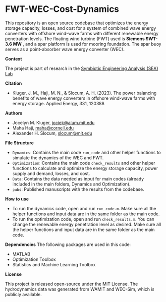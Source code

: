 # FWT-WEC-Cost-Dynamics
This repository is an open source codebase that optimizes the energy storage capacity, losses, and cost for a system of combined wave energy converters with offshore wind-wave farms with different renewable energy penetration levels. The floating wind turbine (FWT) used is **Siemens SWT-3.6 MW** , and a spar platform is used for mooring foundation. The spar buoy serves as a point-absorber wave energy converter (WEC).


**Context**

The project is part of research in the [Symbiotic Engineering Analysis (SEA) Lab](https://sea.mae.cornell.edu/)


**Citation**
- Kluger, J. M., Haji, M. N., & Slocum, A. H. (2023). The power balancing benefits of wave energy converters in offshore wind-wave farms with energy storage. Applied Energy, 331, 120389.


**Authors**
- Jocelyn M. Kluger, jociek@alum.mit.edu
- Maha Haji, maha@cornell.edu
- Alexander H. Slocum, slocum@mit.edu


**File Structure**
- `Dynamics`: Contains the main code `run_code` and other helper functions to simulate the dynamics of the WEC and FWT.
- `Optimization`: Contains the main code `check_results` and other helper functions to calculate and optimize the energy storage capacity, power supply and demand, losses, and cost.
- `Data`: Contains the data needed as input for main codes (already included in the main folders, Dynamics and Optimization). 
- `pubs`: Published manuscripts with the results from the codebase.


**How to use**
- To run the dynamics code, open and run `run_code.m`. Make sure all the helper functions and input data are in the same folder as the main code.
- To run the optimization code, open and run `check_results.m`. You can change the renewable energy penetration level as desired. Make sure all the helper functions and input data are in the same folder as the main code.


**Dependencies**
The following packages are used in this code:
- MATLAB
- Optimization Toolbox
- Statistics and Machine Learning Toolbox


**License**

This project is released open-source under the MIT License. The hydrodynamics data was generated from WAMIT and WEC-Sim, which is publicly available.
